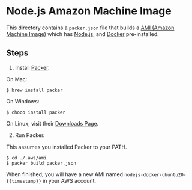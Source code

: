 # Node.js Amazon Machine Image

This directory contains a `packer.json` file that builds a [AMI (Amazon Machine Image)](https://docs.aws.amazon.com/AWSEC2/latest/UserGuide/AMIs.html) which has [Node.js](https://www.nodejs.org/), and [Docker](https://www.docker.com/) pre-installed.

## Steps

1. Install [Packer](https://www.packer.io/).

On Mac:

```
$ brew install packer
```

On Windows:

```
$ choco install packer
```

On Linux, visit their [Downloads Page](https://releases.hashicorp.com/packer/1.5.6/packer_1.5.6_linux_amd64.zip).

2. Run Packer.

This assumes you installed Packer to your PATH.

```
$ cd ./.aws/ami
$ packer build packer.json
```

When finished, you will have a new AMI named `nodejs-docker-ubuntu20-{{timestamp}}` in your AWS account.
